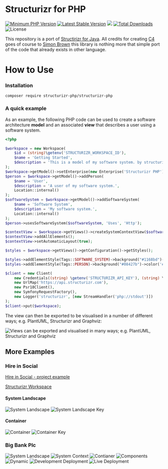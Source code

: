 # Structurizr for PHP

[![Minimum PHP Version](https://img.shields.io/badge/php-%3E%3D%207.3-8892BF.svg)](https://php.net/)
[![Latest Stable Version](https://poser.pugx.org/structurizr-php/structurizr-php/version)](https://packagist.org/packages/structurizr-php/structurizr-php)
![](https://github.com/structurizr-php/structurizr-php/workflows/Tests/badge.svg?branch=master)
[![Total Downloads](https://poser.pugx.org/structurizr-php/structurizr-php/downloads)](https://packagist.org/packages/structurizr-php/structurizr-php)
![License](https://img.shields.io/github/license/structurizr-php/structurizr-php)

This repository is a port of [Structirizr for Java](https://github.com/structurizr/java).
All credits for creating [C4](https://c4model.com/) goes of course to [Simon Brown](https://github.com/simonbrowndotje)
this library is nothing more that simple port of the code that already exists in other language.  

# How to Use 

### Installation

```
composer require structurizr-php/structurizr-php
```

### A quick example

As an example, the following PHP code can be used to create a software architecture __model__ and an associated __view__ 
that describes a user using a software system.

```php
<?php 

$workspace = new Workspace(
    $id = (string)\getenv('STRUCTURIZR_WORKSPACE_ID'),
    $name = 'Getting Started',
    $description = 'This is a model of my software system. by structurizr-php/structurizr-php'
);
$workspace->getModel()->setEnterprise(new Enterprise('Structurizr PHP'));
$person = $workspace->getModel()->addPerson(
    $name = 'User',
    $description = 'A user of my software system.',
    Location::internal()
);
$softwareSystem = $workspace->getModel()->addSoftwareSystem(
    $name = 'Software System',
    $description = 'My software system.',
    Location::internal()
);
$person->usesSoftwareSystem($softwareSystem, 'Uses', 'Http');

$contextView = $workspace->getViews()->createSystemContextView($softwareSystem, 'System Context', 'system01', 'An example of a System Context diagram.');
$contextView->addAllElements();
$contextView->setAutomaticLayout(true);

$styles = $workspace->getViews()->getConfiguration()->getStyles();

$styles->addElementStyle(Tags::SOFTWARE_SYSTEM)->background("#1168bd")->color('#ffffff');
$styles->addElementStyle(Tags::PERSON)->background("#08427b")->color('#ffffff')->shape(Shape::person());

$client = new Client(
    new Credentials((string) \getenv('STRUCTURIZR_API_KEY'), (string) \getenv('STRUCTURIZR_API_SECRET')),
    new UrlMap('https://api.structurizr.com'),
    new Psr18Client(),
    new SymfonyRequestFactory(),
    new Logger('structurizr', [new StreamHandler('php://stdout')])
);
$client->put($workspace);
```

The view can then be exported to be visualised in a number of different ways; e.g. PlantUML, Structurizr and Graphviz:

![Views can be exported and visualised in many ways; e.g. PlantUML, Structurizr and Graphviz](/docs/images/getting-started.png)

## More Examples

### Hire in Social 

[Hire in Social - project example](https://github.com/itoffers-online/portal/blob/master/php/portal/structurizr/structurizr.php)

[Structurizr Workspace](https://structurizr.com/share/49192)

#### System Landscape

![System Landscape](https://structurizr.com/share/49192/images/system-landscape.png)
![System Landscape Key](https://structurizr.com/share/49192/images/system-landscape-key.png)

#### Container

![Container](https://structurizr.com/share/49192/images/Hire%20in%20Social%20-%20detailed%20view.png)
![Container Key](https://structurizr.com/share/49192/images/Hire%20in%20Social%20-%20detailed%20view-key.png)

### Big Bank Plc 

![System Landscape](/docs/images/big_bank_plc/SystemLandscape.png)
![System Context](/docs/images/big_bank_plc/SystemContext.png)
![Contianer](/docs/images/big_bank_plc/Container.png)
![Components](/docs/images/big_bank_plc/Components.png)
![Dynamic](/docs/images/big_bank_plc/Dynamic.png)
![Development Deployment](/docs/images/big_bank_plc/DevelopmentDeployment.png)
![Live Deployment](/docs/images/big_bank_plc/LiveDeployment.png)
